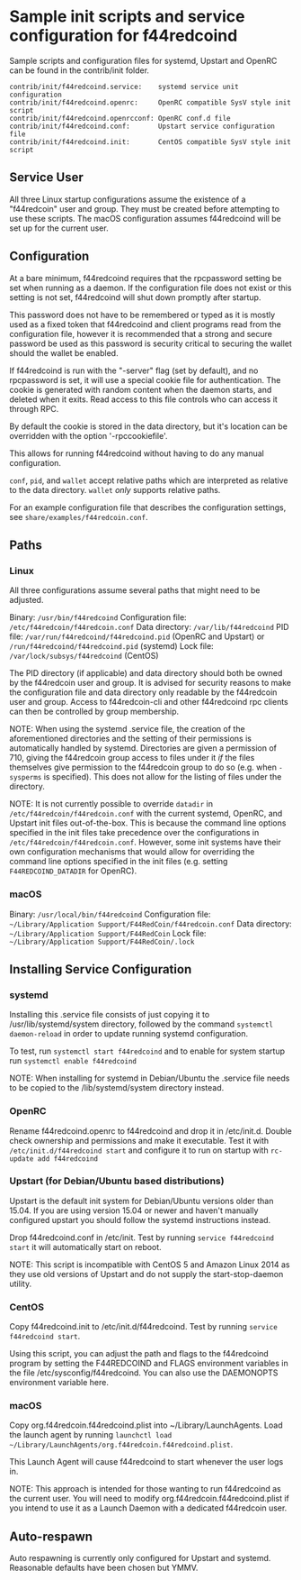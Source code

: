 Sample init scripts and service configuration for f44redcoind
==========================================================

Sample scripts and configuration files for systemd, Upstart and OpenRC
can be found in the contrib/init folder.

    contrib/init/f44redcoind.service:    systemd service unit configuration
    contrib/init/f44redcoind.openrc:     OpenRC compatible SysV style init script
    contrib/init/f44redcoind.openrcconf: OpenRC conf.d file
    contrib/init/f44redcoind.conf:       Upstart service configuration file
    contrib/init/f44redcoind.init:       CentOS compatible SysV style init script

Service User
---------------------------------

All three Linux startup configurations assume the existence of a "f44redcoin" user
and group.  They must be created before attempting to use these scripts.
The macOS configuration assumes f44redcoind will be set up for the current user.

Configuration
---------------------------------

At a bare minimum, f44redcoind requires that the rpcpassword setting be set
when running as a daemon.  If the configuration file does not exist or this
setting is not set, f44redcoind will shut down promptly after startup.

This password does not have to be remembered or typed as it is mostly used
as a fixed token that f44redcoind and client programs read from the configuration
file, however it is recommended that a strong and secure password be used
as this password is security critical to securing the wallet should the
wallet be enabled.

If f44redcoind is run with the "-server" flag (set by default), and no rpcpassword is set,
it will use a special cookie file for authentication. The cookie is generated with random
content when the daemon starts, and deleted when it exits. Read access to this file
controls who can access it through RPC.

By default the cookie is stored in the data directory, but it's location can be overridden
with the option '-rpccookiefile'.

This allows for running f44redcoind without having to do any manual configuration.

`conf`, `pid`, and `wallet` accept relative paths which are interpreted as
relative to the data directory. `wallet` *only* supports relative paths.

For an example configuration file that describes the configuration settings,
see `share/examples/f44redcoin.conf`.

Paths
---------------------------------

### Linux

All three configurations assume several paths that might need to be adjusted.

Binary:              `/usr/bin/f44redcoind`
Configuration file:  `/etc/f44redcoin/f44redcoin.conf`
Data directory:      `/var/lib/f44redcoind`
PID file:            `/var/run/f44redcoind/f44redcoind.pid` (OpenRC and Upstart) or `/run/f44redcoind/f44redcoind.pid` (systemd)
Lock file:           `/var/lock/subsys/f44redcoind` (CentOS)

The PID directory (if applicable) and data directory should both be owned by the
f44redcoin user and group. It is advised for security reasons to make the
configuration file and data directory only readable by the f44redcoin user and
group. Access to f44redcoin-cli and other f44redcoind rpc clients can then be
controlled by group membership.

NOTE: When using the systemd .service file, the creation of the aforementioned
directories and the setting of their permissions is automatically handled by
systemd. Directories are given a permission of 710, giving the f44redcoin group
access to files under it _if_ the files themselves give permission to the
f44redcoin group to do so (e.g. when `-sysperms` is specified). This does not allow
for the listing of files under the directory.

NOTE: It is not currently possible to override `datadir` in
`/etc/f44redcoin/f44redcoin.conf` with the current systemd, OpenRC, and Upstart init
files out-of-the-box. This is because the command line options specified in the
init files take precedence over the configurations in
`/etc/f44redcoin/f44redcoin.conf`. However, some init systems have their own
configuration mechanisms that would allow for overriding the command line
options specified in the init files (e.g. setting `F44REDCOIND_DATADIR` for
OpenRC).

### macOS

Binary:              `/usr/local/bin/f44redcoind`
Configuration file:  `~/Library/Application Support/F44RedCoin/f44redcoin.conf`
Data directory:      `~/Library/Application Support/F44RedCoin`
Lock file:           `~/Library/Application Support/F44RedCoin/.lock`

Installing Service Configuration
-----------------------------------

### systemd

Installing this .service file consists of just copying it to
/usr/lib/systemd/system directory, followed by the command
`systemctl daemon-reload` in order to update running systemd configuration.

To test, run `systemctl start f44redcoind` and to enable for system startup run
`systemctl enable f44redcoind`

NOTE: When installing for systemd in Debian/Ubuntu the .service file needs to be copied to the /lib/systemd/system directory instead.

### OpenRC

Rename f44redcoind.openrc to f44redcoind and drop it in /etc/init.d.  Double
check ownership and permissions and make it executable.  Test it with
`/etc/init.d/f44redcoind start` and configure it to run on startup with
`rc-update add f44redcoind`

### Upstart (for Debian/Ubuntu based distributions)

Upstart is the default init system for Debian/Ubuntu versions older than 15.04. If you are using version 15.04 or newer and haven't manually configured upstart you should follow the systemd instructions instead.

Drop f44redcoind.conf in /etc/init.  Test by running `service f44redcoind start`
it will automatically start on reboot.

NOTE: This script is incompatible with CentOS 5 and Amazon Linux 2014 as they
use old versions of Upstart and do not supply the start-stop-daemon utility.

### CentOS

Copy f44redcoind.init to /etc/init.d/f44redcoind. Test by running `service f44redcoind start`.

Using this script, you can adjust the path and flags to the f44redcoind program by
setting the F44REDCOIND and FLAGS environment variables in the file
/etc/sysconfig/f44redcoind. You can also use the DAEMONOPTS environment variable here.

### macOS

Copy org.f44redcoin.f44redcoind.plist into ~/Library/LaunchAgents. Load the launch agent by
running `launchctl load ~/Library/LaunchAgents/org.f44redcoin.f44redcoind.plist`.

This Launch Agent will cause f44redcoind to start whenever the user logs in.

NOTE: This approach is intended for those wanting to run f44redcoind as the current user.
You will need to modify org.f44redcoin.f44redcoind.plist if you intend to use it as a
Launch Daemon with a dedicated f44redcoin user.

Auto-respawn
-----------------------------------

Auto respawning is currently only configured for Upstart and systemd.
Reasonable defaults have been chosen but YMMV.
